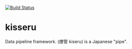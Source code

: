 [![Build Status](https://travis-ci.org/chamibuddhika/kisseru.svg?branch=master)](https://travis-ci.org/chamibuddhika/kisseru)

# kisseru
Data pipeline framework. (煙管 kiseru) is a Japanese "pipe". 
